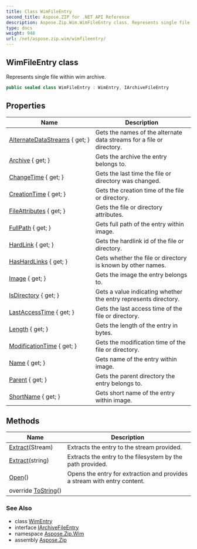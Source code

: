 ```yaml
---
title: Class WimFileEntry
second_title: Aspose.ZIP for .NET API Reference
description: Aspose.Zip.Wim.WimFileEntry class. Represents single file within wim archive
type: docs
weight: 940
url: /net/aspose.zip.wim/wimfileentry/
---
```

## WimFileEntry class

Represents single file within wim archive.

```csharp
public sealed class WimFileEntry : WimEntry, IArchiveFileEntry
```

## Properties

| Name | Description |
| --- | --- |
| [AlternateDataStreams](../../aspose.zip.wim/wimentry/alternatedatastreams/) { get; } | Gets the names of the alternate data streams for a file or directory. |
| [Archive](../../aspose.zip.wim/wimentry/archive/) { get; } | Gets the archive the entry belongs to. |
| [ChangeTime](../../aspose.zip.wim/wimentry/changetime/) { get; } | Gets the last time the file or directory was changed. |
| [CreationTime](../../aspose.zip.wim/wimentry/creationtime/) { get; } | Gets the creation time of the file or directory. |
| [FileAttributes](../../aspose.zip.wim/wimentry/fileattributes/) { get; } | Gets the file or directory attributes. |
| [FullPath](../../aspose.zip.wim/wimentry/fullpath/) { get; } | Gets full path of the entry within image. |
| [HardLink](../../aspose.zip.wim/wimentry/hardlink/) { get; } | Gets the hardlink id of the file or directory. |
| [HasHardLinks](../../aspose.zip.wim/wimentry/hashardlinks/) { get; } | Gets whether the file or directory is known by other names. |
| [Image](../../aspose.zip.wim/wimentry/image/) { get; } | Gets the image the entry belongs to. |
| [IsDirectory](../../aspose.zip.wim/wimentry/isdirectory/) { get; } | Gets a value indicating whether the entry represents directory. |
| [LastAccessTime](../../aspose.zip.wim/wimentry/lastaccesstime/) { get; } | Gets the last access time of the file or directory. |
| [Length](../../aspose.zip.wim/wimfileentry/length/) { get; } | Gets the length of the entry in bytes. |
| [ModificationTime](../../aspose.zip.wim/wimentry/modificationtime/) { get; } | Gets the modification time of the file or directory. |
| [Name](../../aspose.zip.wim/wimentry/name/) { get; } | Gets name of the entry within image. |
| [Parent](../../aspose.zip.wim/wimentry/parent/) { get; } | Gets the parent directory the entry belongs to. |
| [ShortName](../../aspose.zip.wim/wimentry/shortname/) { get; } | Gets short name of the entry within image. |

## Methods

| Name | Description |
| --- | --- |
| [Extract](../../aspose.zip.wim/wimfileentry/extract/#extract_1)(Stream) | Extracts the entry to the stream provided. |
| [Extract](../../aspose.zip.wim/wimfileentry/extract/#extract)(string) | Extracts the entry to the filesystem by the path provided. |
| [Open](../../aspose.zip.wim/wimfileentry/open/)() | Opens the entry for extraction and provides a stream with entry content. |
| override [ToString](../../aspose.zip.wim/wimentry/tostring/)() |  |

### See Also

* class [WimEntry](../wimentry/)
* interface [IArchiveFileEntry](../../aspose.zip/iarchivefileentry/)
* namespace [Aspose.Zip.Wim](../../aspose.zip.wim/)
* assembly [Aspose.Zip](../../)


